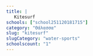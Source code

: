 ```yaml
---
title: |
   Kitesurf
schools: ["school251120181715"]
category: "Θάλασσα"
slug: "kitesurf"
slugCategory: "water-sports"
schoolscount: "1"
---
```


